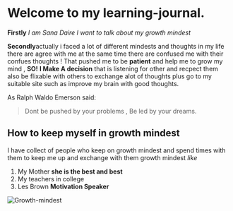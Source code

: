 # Welcome to my learning-journal.

**Firstly** 
*I am Sana Daire*
*I want to talk about my growth mindest*

**Secondly**actually i faced a lot of different mindests and thoughts in my life there are agree with me at the same time there are confused me with their confues thoughts !
That pushed me to be **patient** and help me to grow my mind , **SO!**
**I Make A decision** that is listening for other and recpect them also be flixable with others to exchange alot of thoughts plus go to my suitable site such as improve my brain with good thoughts.

As Ralph Waldo Emerson said:
>Dont be pushed by your problems , Be led by your dreams.


## How to keep myself in growth mindest 
I have collect of people who keep on growth mindest and spend times with them to keep me up and exchange with them growth mindest
*like*
1. My Mother **she is the best and best**
1. My teachers in college 
1. Les Brown **Motivation Speaker**

![Growth-mindest](https://miro.medium.com/max/500/1*aFtggN7wbeBIKCN5i3kTdw.png)






